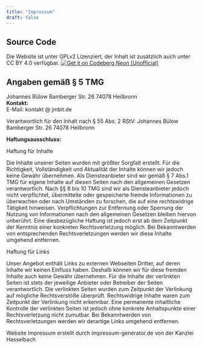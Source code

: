 ```yaml
---
title: "Impressum"
draft: false
---
```

## Source Code
Die Website ist unter GPLv2 Lizenziert, der Inhalt ist zusätzlich auch unter CC BY 4.0 verfügbar. 
[![Get it on Codeberg Neon (Unofficial)](/img/get-it-on-codeberg.svg)](https://codeberg.org/jmbit/www-jmbit-de)




## Angaben gemäß § 5 TMG

Johannes Bülow
Bamberger Str. 26
74078 Heilbronn  
**Kontakt:**   
E-Mail: kontakt @ jmbit.de
  
Verantwortlich für den Inhalt nach § 55 Abs. 2 RStV:
Johannes Bülow
Bamberger Str. 26
74078 Heilbronn

**Haftungsausschluss:**  

Haftung für Inhalte

Die Inhalte unserer Seiten wurden mit größter Sorgfalt erstellt. Für die Richtigkeit, Vollständigkeit und Aktualität der Inhalte können wir jedoch keine Gewähr übernehmen. Als Diensteanbieter sind wir gemäß § 7 Abs.1 TMG für eigene Inhalte auf diesen Seiten nach den allgemeinen Gesetzen verantwortlich. Nach §§ 8 bis 10 TMG sind wir als Diensteanbieter jedoch nicht verpflichtet, übermittelte oder gespeicherte fremde Informationen zu überwachen oder nach Umständen zu forschen, die auf eine rechtswidrige Tätigkeit hinweisen. Verpflichtungen zur Entfernung oder Sperrung der Nutzung von Informationen nach den allgemeinen Gesetzen bleiben hiervon unberührt. Eine diesbezügliche Haftung ist jedoch erst ab dem Zeitpunkt der Kenntnis einer konkreten Rechtsverletzung möglich. Bei Bekanntwerden von entsprechenden Rechtsverletzungen werden wir diese Inhalte umgehend entfernen.

Haftung für Links

Unser Angebot enthält Links zu externen Webseiten Dritter, auf deren Inhalte wir keinen Einfluss haben. Deshalb können wir für diese fremden Inhalte auch keine Gewähr übernehmen. Für die Inhalte der verlinkten Seiten ist stets der jeweilige Anbieter oder Betreiber der Seiten verantwortlich. Die verlinkten Seiten wurden zum Zeitpunkt der Verlinkung auf mögliche Rechtsverstöße überprüft. Rechtswidrige Inhalte waren zum Zeitpunkt der Verlinkung nicht erkennbar. Eine permanente inhaltliche Kontrolle der verlinkten Seiten ist jedoch ohne konkrete Anhaltspunkte einer Rechtsverletzung nicht zumutbar. Bei Bekanntwerden von Rechtsverletzungen werden wir derartige Links umgehend entfernen.

Website Impressum erstellt durch impressum-generator.de von der Kanzlei Hasselbach


